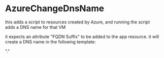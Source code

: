 # AzureChangeDnsName
this adds a script to resources created by Azure, and running the script adds a DNS name for that VM

it expects an attribute "FQDN Suffix" to be added to the app resource.
it will create a DNS name in the folloeing template:

"<vm resource name>.<FQDN Suffix attribute value>"
